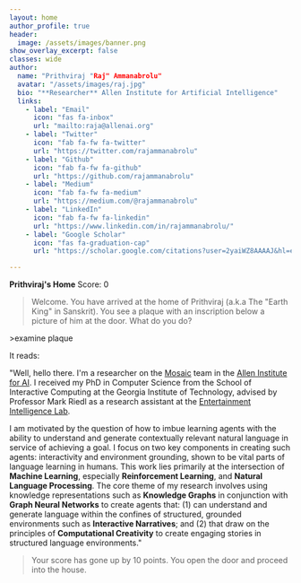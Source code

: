 ```yaml
---
layout: home
author_profile: true
header:
  image: /assets/images/banner.png
show_overlay_excerpt: false
classes: wide
author:
  name: "Prithviraj "Raj" Ammanabrolu"
  avatar: "/assets/images/raj.jpg"
  bio: "**Researcher** Allen Institute for Artificial Intelligence"
  links:
    - label: "Email"
      icon: "fas fa-inbox"
      url: "mailto:raja@allenai.org"
    - label: "Twitter"
      icon: "fab fa-fw fa-twitter"
      url: "https://twitter.com/rajammanabrolu"
    - label: "Github"
      icon: "fab fa-fw fa-github"
      url: "https://github.com/rajammanabrolu"
    - label: "Medium"
      icon: "fab fa-fw fa-medium"
      url: "https://medium.com/@rajammanabrolu"
    - label: "LinkedIn"
      icon: "fab fa-fw fa-linkedin"
      url: "https://www.linkedin.com/in/rajammanabrolu/"
    - label: "Google Scholar"
      icon: "fas fa-graduation-cap"
      url: "https://scholar.google.com/citations?user=2yaiWZ8AAAAJ&hl=en&authuser=1"

---
```

**Prithviraj's Home** Score: 0

>Welcome. You have arrived at the home of Prithviraj (a.k.a The "Earth King" in Sanskrit). You see a plaque with an inscription below a picture of him at the door. What do you do?

\>examine plaque

It reads:

"Well, hello there. I'm a researcher on the [Mosaic](https://mosaic.allenai.org/) team in the [Allen Institute for AI](https://allenai.org/). I received my PhD in Computer Science from the School of Interactive Computing at the Georgia Institute of Technology, advised by Professor Mark Riedl as a research assistant at the [Entertainment Intelligence Lab](https://eilab.gatech.edu/).

I am motivated by the question of how to imbue learning agents with the ability to understand and generate contextually relevant natural language in service of achieving a goal. I focus on two key components in creating such agents: interactivity and environment grounding, shown to be vital parts of language learning in humans. This work lies primarily at the intersection of **Machine Learning**, especially **Reinforcement Learning**, and **Natural Language Processing**. The core theme of my research involves using knowledge representations such as **Knowledge Graphs** in conjunction with **Graph Neural Networks** to create agents that: (1) can understand and generate language within the confines of structured, grounded environments such as **Interactive Narratives**; and (2) that draw on the principles of **Computational Creativity** to create engaging stories in structured language environments."

>Your score has gone up by 10 points. You open the door and proceed into the house.

